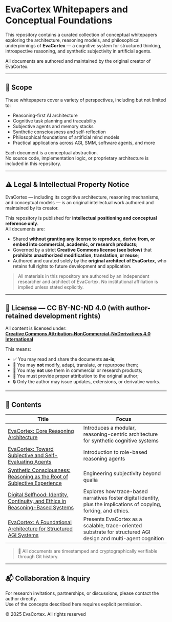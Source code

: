 # EvaCortex Whitepapers and Conceptual Foundations

This repository contains a curated collection of conceptual whitepapers exploring the architecture, reasoning models, and philosophical underpinnings of **EvaCortex** — a cognitive system for structured thinking, introspective reasoning, and synthetic subjectivity in artificial agents.

All documents are authored and maintained by the original creator of EvaCortex.

---

## 🧠 Scope

These whitepapers cover a variety of perspectives, including but not limited to:

- Reasoning-first AI architecture
- Cognitive task planning and traceability
- Subjective agents and memory stacks
- Synthetic consciousness and self-reflection
- Philosophical foundations of artificial mind models
- Practical applications across AGI, SMM, software agents, and more

Each document is a conceptual abstraction.  
No source code, implementation logic, or proprietary architecture is included in this repository.

---

## ⚠️ Legal & Intellectual Property Notice

EvaCortex — including its cognitive architecture, reasoning mechanisms, and conceptual models — is an original intellectual work authored and maintained by its creator.

This repository is published for **intellectual positioning and conceptual reference only**.  
All documents are:

- Shared **without granting any license to reproduce, derive from, or embed into commercial, academic, or research products**;
- Governed by a strict **Creative Commons license (see below)** that **prohibits unauthorized modification, translation, or reuse**;
- Authored and curated solely by the **original architect of EvaCortex**, who retains full rights to future development and application.

> All materials in this repository are authored by an independent researcher and architect of EvaCortex. No institutional affiliation is implied unless stated explicitly.

---

## 📄 License — CC BY-NC-ND 4.0 (with author-retained development rights)

All content is licensed under:  
**[Creative Commons Attribution-NonCommercial-NoDerivatives 4.0 International](https://creativecommons.org/licenses/by-nc-nd/4.0/)**

This means:

- ✅ You may read and share the documents **as-is**;
- 🚫 You may **not** modify, adapt, translate, or repurpose them;
- 🚫 You may **not** use them in commercial or research products;
- 🧾 You must provide proper attribution to the original author;
- 🔒 Only the author may issue updates, extensions, or derivative works.

---

## 📌 Contents

| Title                                                                                                                         | Focus                                                                                                               |
|-------------------------------------------------------------------------------------------------------------------------------|---------------------------------------------------------------------------------------------------------------------|
| [EvaCortex: Core Reasoning Architecture](./papers/EvaCortex_Core_Reasoning_Architecture.md)                                   | Introduces a modular, reasoning-centric architecture for synthetic cognitive systems                                |
| [EvaCortex: Toward Subjective and Self-Evaluating Agents](./papers/EvaCortex_Toward_Subjective-And_Self-Evaluating_Agents.md) | Introduction to role-based reasoning agents                                                                         |
| [Synthetic Consciousness: Reasoning as the Root of Subjective Experience](./papers/Synthetic_Consciousness.md)                | Engineering subjectivity beyond qualia                                                                              |
| [Digital Selfhood: Identity, Continuity, and Ethics in Reasoning-Based Systems](./papers/Digital_Selfhood.md)                 | Explores how trace-based narratives foster digital identity, plus the implications of copying, forking, and ethics. |
| [EvaCortex: A Foundational Architecture for Structured AGI Systems](./papers/EvaCortex_Foundational_Agi_Architecture.md)       | Presents EvaCortex as a scalable, trace-oriented substrate for structured AGI design and multi-agent cognition      |

> 📎 All documents are timestamped and cryptographically verifiable through Git history.

---

## 📬 Collaboration & Inquiry

For research invitations, partnerships, or discussions, please contact the author directly.  
Use of the concepts described here requires explicit permission.

© 2025 EvaCortex. All rights reserved